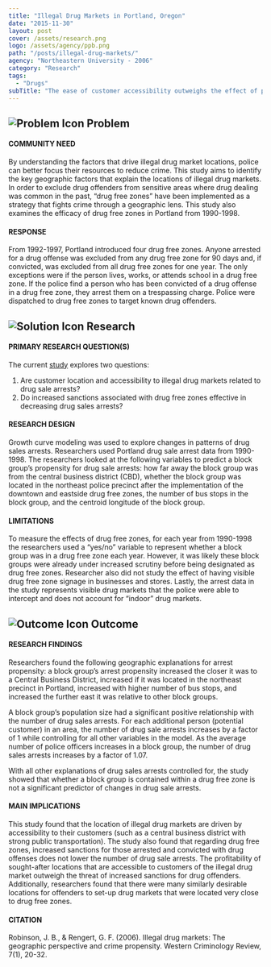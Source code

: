 ```yaml
---
title: "Illegal Drug Markets in Portland, Oregon"
date: "2015-11-30"
layout: post
cover: /assets/research.png
logo: /assets/agency/ppb.png
path: "/posts/illegal-drug-markets/"
agency: "Northeastern University - 2006"
category: "Research"
tags:
  - "Drugs"
subTitle: "The ease of customer accessibility outweighs the effect of possible sanctions in the presence and location of outdoor illegal drug markets."
---
```


## ![Problem Icon](https://github.com/google/material-design-icons/raw/master/alert/1x_web/ic_error_outline_black_48dp.png "Problem") Problem

#### COMMUNITY NEED

By understanding the factors that drive illegal drug market locations, police can better focus their resources to reduce crime. This study aims to identify the key geographic factors that explain the locations of illegal drug markets. In order to exclude drug offenders from sensitive areas where drug dealing was common in the past, “drug free zones” have been implemented as a strategy that fights crime through a geographic lens. This study also examines the efficacy of drug free zones in Portland from 1990-1998.

#### RESPONSE

From 1992-1997, Portland introduced four drug free zones. Anyone arrested for a drug offense was excluded from any drug free zone for 90 days and, if convicted, was excluded from all drug free zones for one year. The only exceptions were if the person lives, works, or attends school in a drug free zone. If the police find a person who has been convicted of a drug offense in a drug free zone, they arrest them on a trespassing charge. Police were dispatched to drug free zones to target known drug offenders.

## ![Solution Icon](https://github.com/google/material-design-icons/raw/master/action/1x_web/ic_lightbulb_outline_black_48dp.png "Solution") Research

#### PRIMARY RESEARCH QUESTION(S)

The current [study](http://westerncriminology.org/documents/WCR/v07n1/wcr-071-4715-drugmarkets.pdf) explores two questions:
1. Are customer location and accessibility to illegal drug markets related to drug sale arrests?
2. Do increased sanctions associated with drug free zones effective in decreasing drug sales arrests?

#### RESEARCH DESIGN

Growth curve modeling was used to explore changes in patterns of drug sales arrests. Researchers used Portland drug sale arrest data from 1990-1998. The researchers looked at the following variables to predict a block group’s propensity for drug sale arrests: how far away the block group was from the central business district (CBD), whether the block group was located in the northeast police precinct after the implementation of the downtown and eastside drug free zones, the number of bus stops in the block group, and the centroid longitude of the block group.

#### LIMITATIONS

To measure the effects of drug free zones, for each year from 1990-1998 the researchers used a “yes/no” variable to represent whether a block group was in a drug free zone each year. However, it was likely these block groups were already under increased scrutiny before being designated as drug free zones. Researcher also did not study the effect of having visible drug free zone signage in businesses and stores. Lastly, the arrest data in the study represents visible drug markets that the police were able to intercept and does not account for “indoor” drug markets.

## ![Outcome Icon](https://github.com/google/material-design-icons/raw/master/action/1x_web/ic_view_list_black_48dp.png "Outcome") Outcome

#### RESEARCH FINDINGS

Researchers found the following geographic explanations for arrest propensity: a block group’s arrest propensity increased the closer it was to a Central Business District, increased if it was located in the northeast precinct in Portland, increased with higher number of bus stops, and increased the further east it was relative to other block groups.

A block group’s population size had a significant positive relationship with the number of drug sales arrests. For each additional person (potential customer) in an area, the number of drug sale arrests increases by a factor of 1 while controlling for all other variables in the model. As the average number of police officers increases in a block group, the number of drug sales arrests increases by a factor of 1.07.

With all other explanations of drug sales arrests controlled for, the study showed that whether a block group is contained within a drug free zone is not a significant predictor of changes in drug sale arrests.

#### MAIN IMPLICATIONS

This study found that the location of illegal drug markets are driven by accessibility to their customers (such as a central business district with strong public transportation). The study also found that regarding drug free zones, increased sanctions for those arrested and convicted with drug offenses does not lower the number of drug sale arrests. The profitability of sought-after locations that are accessible to customers of the illegal drug market outweigh the threat of increased sanctions for drug offenders. Additionally, researchers found that there were many similarly desirable locations for offenders to set-up drug markets that were located very close to drug free zones.

#### CITATION
Robinson, J. B., & Rengert, G. F. (2006). Illegal drug markets: The geographic perspective and crime propensity. Western Criminology Review, 7(1), 20-32.
